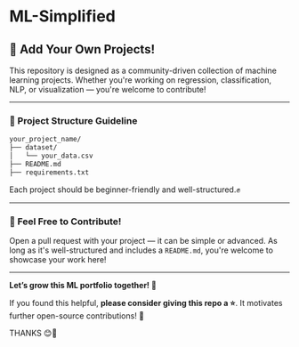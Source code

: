 # ML-Simplified

## 🚀 Add Your Own Projects!

This repository is designed as a community-driven collection of machine learning projects. Whether you're working on regression, classification, NLP, or visualization — you're welcome to contribute!

---

### 📁 Project Structure Guideline
```bash
your_project_name/
├── dataset/
│   └── your_data.csv
├── README.md
├── requirements.txt
```

Each project should be beginner-friendly and well-structured.✊

---

### 🤝 Feel Free to Contribute!

Open a pull request with your project — it can be simple or advanced. As long as it's well-structured and includes a `README.md`, you're welcome to showcase your work here!

---

**Let’s grow this ML portfolio together! 🌱**

If you found this helpful, **please consider giving this repo a ⭐**. It motivates further open-source contributions! 🚀

THANKS 😊🎉
